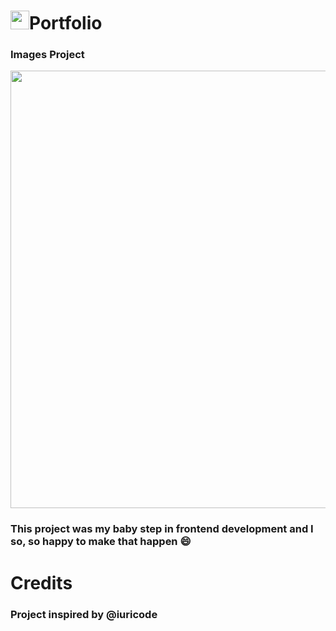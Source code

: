# <img src="https://raw.githubusercontent.com/iampavangandhi/iampavangandhi/master/gifs/Hi.gif" width="30px">Portfolio

<h3> Images Project </h3>
<div align="center">
<img src="https://user-images.githubusercontent.com/69259960/149672202-6740d34a-ebc5-4b33-9dfd-bbac640b84e9.png" width="700px" />
</div>

<h3> This project was my baby step in frontend development and I so, so happy to make that happen 😄</h3>

# Credits
<h3> Project inspired by @iuricode</h3>
